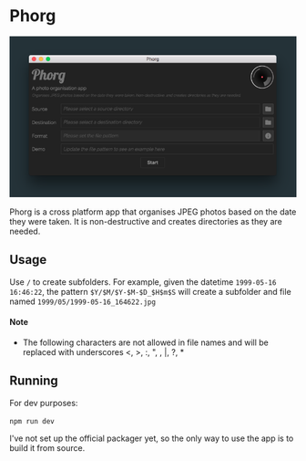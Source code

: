 # Phorg

![Phorg Image](https://github.com/stevenlaidlaw/Phorg/blob/master/screenshot.png)

Phorg is a cross platform app that organises JPEG photos based on the date they were taken. It is non-destructive and creates directories as they are needed.

## Usage

Use `/` to create subfolders. For example, given the datetime `1999-05-16 16:46:22`, the pattern `$Y/$M/$Y-$M-$D_$H$m$S` will create a subfolder and file named `1999/05/1999-05-16_164622.jpg`

#### Note

* The following characters are not allowed in file names and will be replaced with underscores &lt;, &gt;, :, ", \, |, ?, *

## Running

For dev purposes:

`npm run dev`

I've not set up the official packager yet, so the only way to use the app is to build it from
source.

